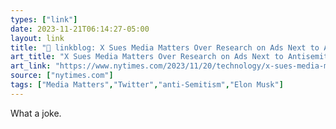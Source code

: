 ```yaml
---
types: ["link"]
date: 2023-11-21T06:14:27-05:00
layout: link
title: "🔗 linkblog: X Sues Media Matters Over Research on Ads Next to Antisemitic Posts - The New York Times'"
art_title: "X Sues Media Matters Over Research on Ads Next to Antisemitic Posts - The New York Times"
art_link: "https://www.nytimes.com/2023/11/20/technology/x-sues-media-matters-antisemitic-posts.html"
source: ["nytimes.com"]
tags: ["Media Matters","Twitter","anti-Semitism","Elon Musk"]
---
```

What a joke.
